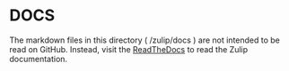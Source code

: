 # DOCS

The markdown files in this directory ( /zulip/docs ) are not intended to be read on GitHub. Instead, visit the 
[ReadTheDocs](https://zulip.readthedocs.io/en/latest/index.html#) to read the Zulip documentation.


